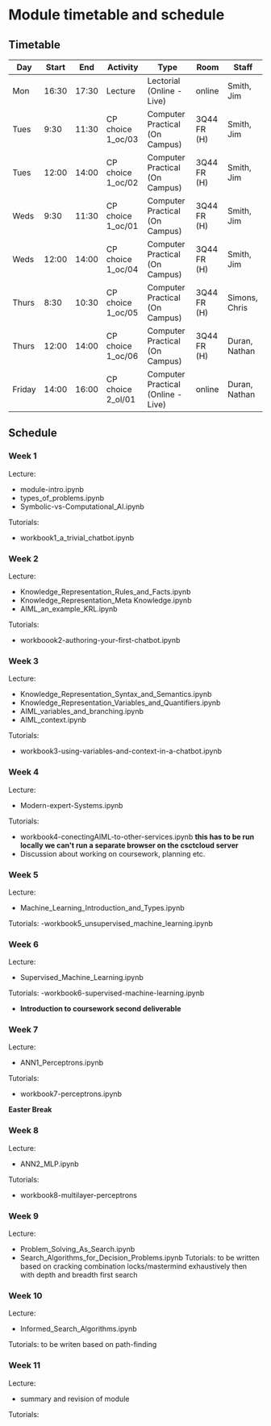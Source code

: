 # Module timetable and schedule


## Timetable

|Day   |Start| End |Activity         |Type|Room|Staff|
|------|-----|-----|-----------------|----|----|-----|
Mon   |16:30|17:30|Lecture          |Lectorial (Online - Live)         |online     |Smith, Jim| 
Tues  |9:30 |11:30|CP choice 1_oc/03|Computer Practical (On Campus)    |3Q44 FR (H)|Smith, Jim| 
Tues  |12:00|14:00|CP choice 1_oc/02|Computer Practical (On Campus)    |3Q44 FR (H)|Smith, Jim| 
Weds  | 9:30|11:30|CP choice 1_oc/01|Computer Practical (On Campus)    |3Q44 FR (H)|Smith, Jim| 
Weds  |12:00|14:00|CP choice 1_oc/04|Computer Practical (On Campus)    |3Q44 FR (H)|Smith, Jim| 
Thurs |8:30|10:30 |CP choice 1_oc/05|Computer Practical (On Campus)    |3Q44 FR (H)|Simons, Chris| 
Thurs| 12:00|14:00|CP choice 1_oc/06|Computer Practical (On Campus)    |3Q44 FR (H)|Duran, Nathan| 
Friday|14:00|16:00|CP choice 2_ol/01|Computer Practical (Online - Live)|online     |Duran, Nathan| 

## Schedule
### Week 1
Lecture:
- module-intro.ipynb
- types_of_problems.ipynb
- Symbolic-vs-Computational_AI.ipynb

Tutorials:

- workbook1_a_trivial_chatbot.ipynb

### Week 2
Lecture:
- Knowledge_Representation_Rules_and_Facts.ipynb
- Knowledge_Representation_Meta Knowledge.ipynb
- AIML_an_example_KRL.ipynb

Tutorials:
- workboook2-authoring-your-first-chatbot.ipynb



### Week 3
Lecture:
- Knowledge_Representation_Syntax_and_Semantics.ipynb
- Knowledge_Representation_Variables_and_Quantifiers.ipynb
- AIML_variables_and_branching.ipynb
- AIML_context.ipynb

Tutorials: 
- workbook3-using-variables-and-context-in-a-chatbot.ipynb

### Week 4
Lecture:
- Modern-expert-Systems.ipynb

Tutorials:
- workbook4-conectingAIML-to-other-services.ipynb
**this has to be run locally   we can't run a separate browser on the csctcloud server**
- Discussion about working on coursework, planning etc.

### Week 5
Lecture:
-  Machine_Learning_Introduction_and_Types.ipynb

Tutorials:
-workbook5_unsupervised_machine_learning.ipynb

### Week 6
Lecture:
- Supervised_Machine_Learning.ipynb

Tutorials:
-workbook6-supervised-machine-learning.ipynb
- **Introduction to coursework second deliverable**


### Week 7
Lecture:
-  ANN1_Perceptrons.ipynb

Tutorials:
- workbook7-perceptrons.ipynb


**Easter Break**

### Week 8
Lecture:
- ANN2_MLP.ipynb

Tutorials:
- workbook8-multilayer-perceptrons


### Week 9 
Lecture:
- Problem_Solving_As_Search.ipynb
- Search_Algorithms_for_Decision_Problems.ipynb
Tutorials:
to be written
based on cracking combination locks/mastermind exhaustively then with depth and breadth first search


### Week 10
Lecture:
- Informed_Search_Algorithms.ipynb

Tutorials:
to be writen
based on path-finding

### Week 11
Lecture:
- summary and revision of module

Tutorials:




